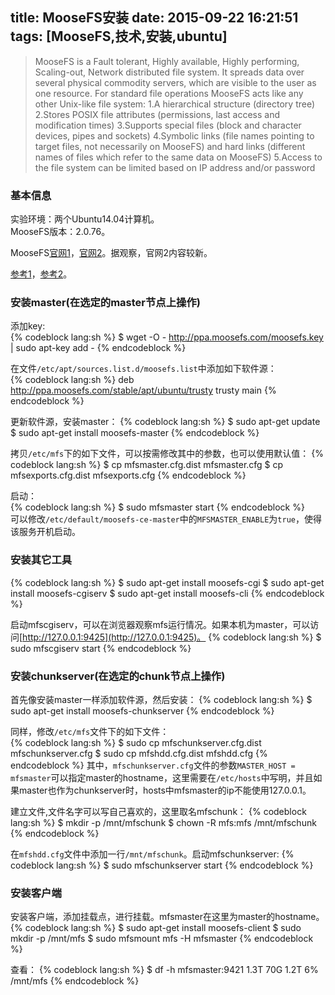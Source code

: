 title: MooseFS安装
date: 2015-09-22 16:21:51
tags: [MooseFS,技术,安装,ubuntu]
---
> MooseFS is a Fault tolerant, Highly available, Highly performing, Scaling-out, Network distributed file system. It spreads data over several physical commodity servers, which are visible to the user as one resource. For standard file operations MooseFS acts like any other Unix-like file system:
		1.A hierarchical structure (directory tree)
    2.Stores POSIX file attributes (permissions, last access and modification times)
    3.Supports special files (block and character devices, pipes and sockets)
    4.Symbolic links (file names pointing to target files, not necessarily on MooseFS) and hard links (different names of files which refer to the same data on MooseFS)
    5.Access to the file system can be limited based on IP address and/or password

### 基本信息  
实验环境：两个Ubuntu14.04计算机。  
MooseFS版本：2.0.76。  

MooseFS[官网1](http://www.moosefs.org/)，[官网2](http://moosefs.com/index.html)。据观察，官网2内容较新。

[参考1](http://moosefs.com/download/ubuntudebian.html)，[参考2](http://moosefs.com/Content/Downloads/MooseFS-2-0-60-User-Manual.pdf)。
<!--more-->

### 安装master(在选定的master节点上操作)
添加key:  
{% codeblock lang:sh %}
$ wget -O - http://ppa.moosefs.com/moosefs.key | sudo apt-key add -
{% endcodeblock %}  

在文件`/etc/apt/sources.list.d/moosefs.list`中添加如下软件源：  
{% codeblock lang:sh %}
deb http://ppa.moosefs.com/stable/apt/ubuntu/trusty trusty main
{% endcodeblock %}

更新软件源，安装master：
{% codeblock lang:sh %}
$ sudo apt-get update
$ sudo apt-get install moosefs-master
{% endcodeblock %}

拷贝`/etc/mfs`下的如下文件，可以按需修改其中的参数，也可以使用默认值：
{% codeblock lang:sh %}
$ cp mfsmaster.cfg.dist mfsmaster.cfg
$ cp mfsexports.cfg.dist mfsexports.cfg
{% endcodeblock %}

启动：  
{% codeblock lang:sh %}
$ sudo mfsmaster start
{% endcodeblock %}  
可以修改`/etc/default/moosefs-ce-master`中的`MFSMASTER_ENABLE`为`true`，使得该服务开机启动。

### 安装其它工具  
{% codeblock lang:sh %}
$ sudo apt-get install moosefs-cgi
$ sudo apt-get install moosefs-cgiserv
$ sudo apt-get install moosefs-cli
{% endcodeblock %}  

启动mfscgiserv，可以在浏览器观察mfs运行情况。如果本机为master，可以访问[http://127.0.0.1:9425](http://127.0.0.1:9425)。
{% codeblock lang:sh %}
$ sudo mfscgiserv start
{% endcodeblock %}

### 安装chunkserver(在选定的chunk节点上操作)  
首先像安装master一样添加软件源，然后安装：
{% codeblock lang:sh %}
$ sudo apt-get install moosefs-chunkserver
{% endcodeblock %}  

同样，修改`/etc/mfs`文件下的如下文件：  
{% codeblock lang:sh %}
$ sudo cp mfschunkserver.cfg.dist mfschunkserver.cfg
$ sudo cp mfshdd.cfg.dist mfshdd.cfg
{% endcodeblock %}
其中，`mfschunkserver.cfg`文件的参数`MASTER_HOST = mfsmaster`可以指定master的hostname，这里需要在`/etc/hosts`中写明，并且如果master也作为chunkserver时，hosts中mfsmaster的ip不能使用127.0.0.1。

建立文件,文件名字可以写自己喜欢的，这里取名mfschunk：
{% codeblock lang:sh %}
$ mkdir -p /mnt/mfschunk
$ chown -R mfs:mfs /mnt/mfschunk
{% endcodeblock %}

在`mfshdd.cfg`文件中添加一行`/mnt/mfschunk`。启动mfschunkserver:
{% codeblock lang:sh %}
$ sudo mfschunkserver start
{% endcodeblock %}

### 安装客户端  
安装客户端，添加挂载点，进行挂载。mfsmaster在这里为master的hostname。
{% codeblock lang:sh %}
$ sudo apt-get install moosefs-client
$ sudo mkdir -p /mnt/mfs
$ sudo mfsmount mfs -H mfsmaster
{% endcodeblock %}

查看：
{% codeblock lang:sh %}
$ df -h
mfsmaster:9421  1.3T   70G  1.2T    6% /mnt/mfs
{% endcodeblock %}
